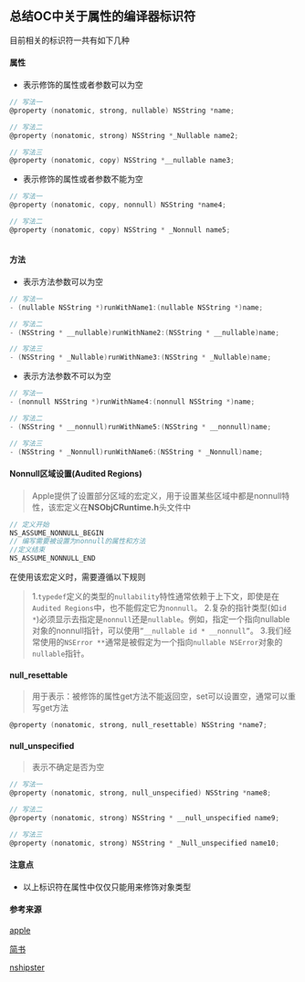 ## 总结OC中关于属性的编译器标识符

目前相关的标识符一共有如下几种


#### 属性

* 表示修饰的属性或者参数可以为空

```objective-c
// 写法一
@property (nonatomic, strong, nullable) NSString *name;
```
```objective-c
// 写法二
@property (nonatomic, strong) NSString *_Nullable name2;
```
```objective-c
// 写法三
@property (nonatomic, copy) NSString *__nullable name3;
```

* 表示修饰的属性或者参数不能为空

```objective-c
// 写法一
@property (nonatomic, copy, nonnull) NSString *name4;
```
```objective-c
// 写法二
@property (nonatomic, copy) NSString * _Nonnull name5;
```
```objective-c

```

#### 方法

* 表示方法参数可以为空

```objective-c
// 写法一
- (nullable NSString *)runWithName1:(nullable NSString *)name;
```

```objective-c
// 写法二
- (NSString * __nullable)runWithName2:(NSString * __nullable)name;
```

```objective-c
// 写法三
- (NSString * _Nullable)runWithName3:(NSString * _Nullable)name;
```

* 表示方法参数不可以为空

```objective-c
// 写法一
- (nonnull NSString *)runWithName4:(nonnull NSString *)name;
```
```objective-c
// 写法二
- (NSString * __nonnull)runWithName5:(NSString * __nonnull)name;
```
```objective-c
// 写法三
- (NSString * _Nonnull)runWithName6:(NSString * _Nonnull)name;
```

#### Nonnull区域设置(Audited Regions)

> Apple提供了设置部分区域的宏定义，用于设置某些区域中都是nonnull特性，该宏定义在**NSObjCRuntime.h**头文件中

```objective-c
// 定义开始
NS_ASSUME_NONNULL_BEGIN
// 编写需要被设置为nonnull的属性和方法
//定义结束
NS_ASSUME_NONNULL_END
```

在使用该宏定义时，需要遵循以下规则

> 1.`typedef`定义的类型的`nullability`特性通常依赖于上下文，即使是在`Audited Regions`中，也不能假定它为`nonnull`。
>  2.复杂的指针类型(如`id *`)必须显示去指定是`nonnull`还是`nullable`。例如，指定一个指向nullable对象的nonnull指针，可以使用`”__nullable id * __nonnull”`。
>  3.我们经常使用的`NSError **`通常是被假定为一个指向`nullable NSError`对象的`nullable`指针。

#### null_resettable

> 用于表示：被修饰的属性get方法不能返回空，set可以设置空，通常可以重写get方法

```objective-c
@property (nonatomic, strong, null_resettable) NSString *name7;
```

#### null_unspecified

> 表示不确定是否为空

```objective-c
// 写法一
@property (nonatomic, strong, null_unspecified) NSString *name8;
```

```objective-c
// 写法二
@property (nonatomic, strong) NSString * __null_unspecified name9;
```

```objective-c
// 写法三
@property (nonatomic, strong) NSString * _Null_unspecified name10;
```

#### 注意点

* 以上标识符在属性中仅仅只能用来修饰对象类型

#### 参考来源

[apple](https://developer.apple.com/swift/blog/?id=25)

[简书](https://www.jianshu.com/p/1f672a441052)

[nshipster](https://nshipster.com/swift-1.2/)